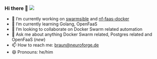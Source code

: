 ### Hi there 👋 ![](https://komarev.com/ghpvc/?username=s4ke&color=green)


- 🔭 I’m currently working on [swarmsible](https://github.com/neuroforgede/swarmsible) and [nf-faas-docker](https://github.com/neuroforgede/nf-faas-docker)
- 🌱 I’m currently learning Golang, OpenFaaS
- 👯 I’m looking to collaborate on Docker Swarm related automation
- 💬 Ask me about anything Docker Swarm related, Postgres related and OpenFaaS (*new*)
- 📫 How to reach me: braun@neuroforge.de
- 😄 Pronouns: he/him

